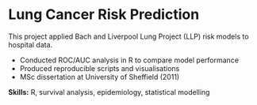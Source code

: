 # Lung Cancer Risk Prediction
This project applied Bach and Liverpool Lung Project (LLP) risk models to hospital data.  
- Conducted ROC/AUC analysis in R to compare model performance  
- Produced reproducible scripts and visualisations  
- MSc dissertation at University of Sheffield (2011)  

**Skills:** R, survival analysis, epidemiology, statistical modelling
